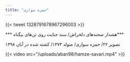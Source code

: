 ```yaml
---
title: "حمزه سواری"
---
```


{{< tweet 1328791678967296003 >}}

*** هشدار صحنه‌های دلخراش/ سند جنایت روی تن‌های بیگناه***

تصویر ۲۲/ حمزه سواری/ متولد ۱۳۷۳/ کشته شده در آبان ۱۳۹۸

{{< video src="/uploads/aban98/hamze-savari.mp4" >}}
